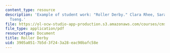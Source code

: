 ```yaml
---
content_type: resource
description: 'Example of student work: "Roller Derby." Clara Rhee, Sarah Sperry, Tiffany
  Tseng.'
file: https://ol-ocw-studio-app-production.s3.amazonaws.com/courses/cms-608-game-design-spring-2008/3905a0517b5d3f243a28eac90bafc58e_rst3.pdf
file_type: application/pdf
resourcetype: Document
title: Roller Derby
uid: 3905a051-7b5d-3f24-3a28-eac90bafc58e
---
```

